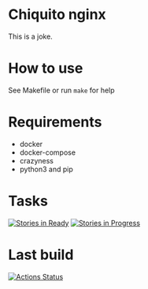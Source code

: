 # Chiquito nginx

This is a joke.

# How to use

See Makefile or run `make` for help

# Requirements

* docker
* docker-compose
* crazyness
* python3 and pip 

# Tasks

[![Stories in Ready](https://badge.waffle.io/davidfrigola/chiquitonginx.png?label=ready&title=Ready)](https://waffle.io/davidfrigola/chiquitonginx?utm_source=badge)
[![Stories in Progress](https://badge.waffle.io/davidfrigola/chiquitonginx.png?label=in%20progress&title=In%20Progress)](https://waffle.io/davidfrigola/chiquitonginx?utm_source=badge)

# Last build
[![Actions Status](https://github.com/davidfrigola/chiquitonginx/workflows/Build,%20run%20and%20test%20app%20python%20based/badge.svg)](https://github.com/davidfrigola/chiquitonginx/actions)
